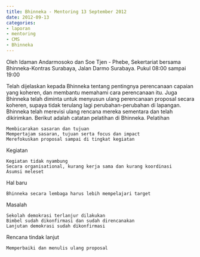 ```yaml
---
title: Bhinneka - Mentoring 13 September 2012
date: 2012-09-13
categories:
- laporan
- mentoring
- CMS
- Bhinneka
---
```


Oleh Idaman Andarmosoko dan Soe Tjen - Phebe, Sekertariat bersama Bhinneka-Kontras Surabaya, Jalan Darmo Surabaya. Pukul 08:00 sampai 19:00 

Telah dijelaskan kepada Bhinneka tentang pentingnya perencanaan capaian yang koheren, dan membantu memahami cara perencanaan itu. Juga Bhinneka telah diminta untuk menyusun ulang perencanaan proposal secara koheren, supaya tidak terulang lagi perubahan-perubahan di lapangan. Bhinneka telah merevisi ulang rencana mereka sementara dan telah dikirimkan. Berikut adalah catatan pelatihan di Bhinneka.
Pelatihan

    Membicarakan sasaran dan tujuan
    Mempertajam sasaran, tujuan serta focus dan impact
    Merefokuskan proposal sampai di tingkat kegiatan

Kegiatan

    Kegiatan tidak nyambung
    Secara organisational, kurang kerja sama dan kurang koordinasi
    Asumsi meleset

Hal baru

    Bhinneka secara lembaga harus lebih mempelajari target

Masalah

    Sekolah demokrasi terlanjur dilakukan
    Bimbel sudah dikonfirmasi dan sudah direncanakan
    Lanjutan demokrasi sudah dikonfirmasi

Rencana tindak lanjut

    Memperbaiki dan menulis ulang proposal
